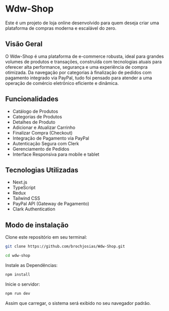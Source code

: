 # Wdw-Shop

Este é um projeto de loja online desenvolvido para quem deseja criar uma plataforma de compras moderna e escalável do zero.

## Visão Geral

O Wdw-Shop é uma plataforma de e-commerce robusta, ideal para grandes volumes de produtos e transações, construída com tecnologias atuais para oferecer alta performance, segurança e uma experiência de compra otimizada. Da navegação por categorias à finalização de pedidos com pagamento integrado via PayPal, tudo foi pensado para atender a uma operação de comércio eletrônico eficiente e dinâmica.

## Funcionalidades

- Catálogo de Produtos
- Categorias de Produtos
- Detalhes de Produto
- Adicionar e Atualizar Carrinho
- Finalizar Compra (Checkout)
- Integração de Pagamento via PayPal
- Autenticação Segura com Clerk
- Gerenciamento de Pedidos
- Interface Responsiva para mobile e tablet

## Tecnologias Utilizadas

- Next.js
- TypeScript
- Redux
- Tailwind CSS
- PayPal API (Gateway de Pagamento)
- Clark Authentication

## Modo de instalação

Clone este repositório em seu terminal:

```bash
git clone https://github.com/brochjosias/Wdw-Shop.git
```

```bash
cd wdw-shop
```

Instale as Dependências:

```bash
npm install
```

Inicie o servidor:

```bash
npm run dev
```

Assim que carregar, o sistema será exibido no seu navegador padrão.
